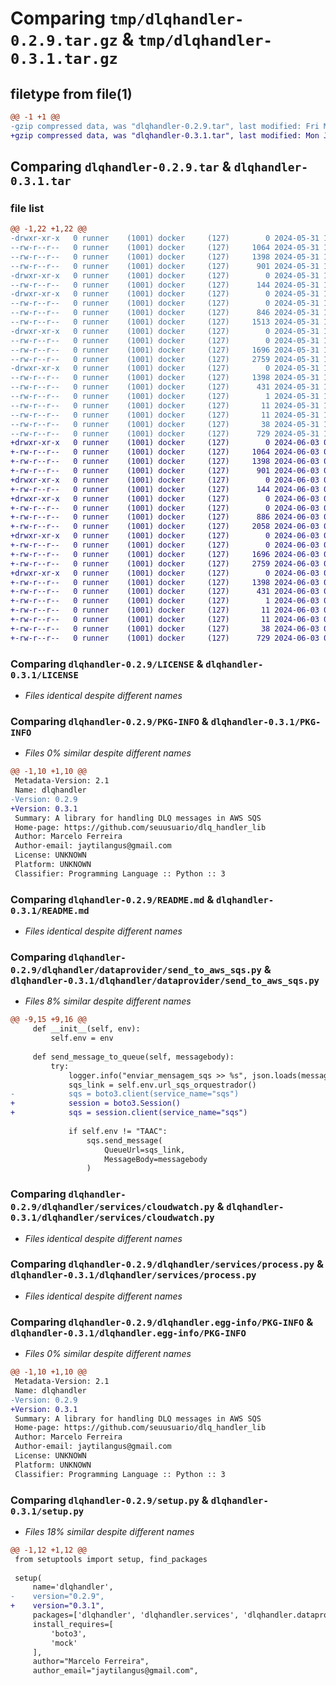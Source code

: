 # Comparing `tmp/dlqhandler-0.2.9.tar.gz` & `tmp/dlqhandler-0.3.1.tar.gz`

## filetype from file(1)

```diff
@@ -1 +1 @@
-gzip compressed data, was "dlqhandler-0.2.9.tar", last modified: Fri May 31 16:42:43 2024, max compression
+gzip compressed data, was "dlqhandler-0.3.1.tar", last modified: Mon Jun  3 06:36:14 2024, max compression
```

## Comparing `dlqhandler-0.2.9.tar` & `dlqhandler-0.3.1.tar`

### file list

```diff
@@ -1,22 +1,22 @@
-drwxr-xr-x   0 runner    (1001) docker     (127)        0 2024-05-31 16:42:43.701275 dlqhandler-0.2.9/
--rw-r--r--   0 runner    (1001) docker     (127)     1064 2024-05-31 16:42:25.000000 dlqhandler-0.2.9/LICENSE
--rw-r--r--   0 runner    (1001) docker     (127)     1398 2024-05-31 16:42:43.701275 dlqhandler-0.2.9/PKG-INFO
--rw-r--r--   0 runner    (1001) docker     (127)      901 2024-05-31 16:42:25.000000 dlqhandler-0.2.9/README.md
-drwxr-xr-x   0 runner    (1001) docker     (127)        0 2024-05-31 16:42:43.701275 dlqhandler-0.2.9/dlqhandler/
--rw-r--r--   0 runner    (1001) docker     (127)      144 2024-05-31 16:42:25.000000 dlqhandler-0.2.9/dlqhandler/__init__.py
-drwxr-xr-x   0 runner    (1001) docker     (127)        0 2024-05-31 16:42:43.701275 dlqhandler-0.2.9/dlqhandler/dataprovider/
--rw-r--r--   0 runner    (1001) docker     (127)        0 2024-05-31 16:42:25.000000 dlqhandler-0.2.9/dlqhandler/dataprovider/__init__.py
--rw-r--r--   0 runner    (1001) docker     (127)      846 2024-05-31 16:42:25.000000 dlqhandler-0.2.9/dlqhandler/dataprovider/send_to_aws_sqs.py
--rw-r--r--   0 runner    (1001) docker     (127)     1513 2024-05-31 16:42:25.000000 dlqhandler-0.2.9/dlqhandler/dataprovider/sqs_queue.py
-drwxr-xr-x   0 runner    (1001) docker     (127)        0 2024-05-31 16:42:43.701275 dlqhandler-0.2.9/dlqhandler/services/
--rw-r--r--   0 runner    (1001) docker     (127)        0 2024-05-31 16:42:25.000000 dlqhandler-0.2.9/dlqhandler/services/__init__.py
--rw-r--r--   0 runner    (1001) docker     (127)     1696 2024-05-31 16:42:25.000000 dlqhandler-0.2.9/dlqhandler/services/cloudwatch.py
--rw-r--r--   0 runner    (1001) docker     (127)     2759 2024-05-31 16:42:25.000000 dlqhandler-0.2.9/dlqhandler/services/process.py
-drwxr-xr-x   0 runner    (1001) docker     (127)        0 2024-05-31 16:42:43.701275 dlqhandler-0.2.9/dlqhandler.egg-info/
--rw-r--r--   0 runner    (1001) docker     (127)     1398 2024-05-31 16:42:43.000000 dlqhandler-0.2.9/dlqhandler.egg-info/PKG-INFO
--rw-r--r--   0 runner    (1001) docker     (127)      431 2024-05-31 16:42:43.000000 dlqhandler-0.2.9/dlqhandler.egg-info/SOURCES.txt
--rw-r--r--   0 runner    (1001) docker     (127)        1 2024-05-31 16:42:43.000000 dlqhandler-0.2.9/dlqhandler.egg-info/dependency_links.txt
--rw-r--r--   0 runner    (1001) docker     (127)       11 2024-05-31 16:42:43.000000 dlqhandler-0.2.9/dlqhandler.egg-info/requires.txt
--rw-r--r--   0 runner    (1001) docker     (127)       11 2024-05-31 16:42:43.000000 dlqhandler-0.2.9/dlqhandler.egg-info/top_level.txt
--rw-r--r--   0 runner    (1001) docker     (127)       38 2024-05-31 16:42:43.701275 dlqhandler-0.2.9/setup.cfg
--rw-r--r--   0 runner    (1001) docker     (127)      729 2024-05-31 16:42:25.000000 dlqhandler-0.2.9/setup.py
+drwxr-xr-x   0 runner    (1001) docker     (127)        0 2024-06-03 06:36:14.094975 dlqhandler-0.3.1/
+-rw-r--r--   0 runner    (1001) docker     (127)     1064 2024-06-03 06:35:45.000000 dlqhandler-0.3.1/LICENSE
+-rw-r--r--   0 runner    (1001) docker     (127)     1398 2024-06-03 06:36:14.094975 dlqhandler-0.3.1/PKG-INFO
+-rw-r--r--   0 runner    (1001) docker     (127)      901 2024-06-03 06:35:45.000000 dlqhandler-0.3.1/README.md
+drwxr-xr-x   0 runner    (1001) docker     (127)        0 2024-06-03 06:36:14.094975 dlqhandler-0.3.1/dlqhandler/
+-rw-r--r--   0 runner    (1001) docker     (127)      144 2024-06-03 06:35:45.000000 dlqhandler-0.3.1/dlqhandler/__init__.py
+drwxr-xr-x   0 runner    (1001) docker     (127)        0 2024-06-03 06:36:14.094975 dlqhandler-0.3.1/dlqhandler/dataprovider/
+-rw-r--r--   0 runner    (1001) docker     (127)        0 2024-06-03 06:35:45.000000 dlqhandler-0.3.1/dlqhandler/dataprovider/__init__.py
+-rw-r--r--   0 runner    (1001) docker     (127)      886 2024-06-03 06:35:45.000000 dlqhandler-0.3.1/dlqhandler/dataprovider/send_to_aws_sqs.py
+-rw-r--r--   0 runner    (1001) docker     (127)     2058 2024-06-03 06:35:45.000000 dlqhandler-0.3.1/dlqhandler/dataprovider/sqs_queue.py
+drwxr-xr-x   0 runner    (1001) docker     (127)        0 2024-06-03 06:36:14.094975 dlqhandler-0.3.1/dlqhandler/services/
+-rw-r--r--   0 runner    (1001) docker     (127)        0 2024-06-03 06:35:45.000000 dlqhandler-0.3.1/dlqhandler/services/__init__.py
+-rw-r--r--   0 runner    (1001) docker     (127)     1696 2024-06-03 06:35:45.000000 dlqhandler-0.3.1/dlqhandler/services/cloudwatch.py
+-rw-r--r--   0 runner    (1001) docker     (127)     2759 2024-06-03 06:35:45.000000 dlqhandler-0.3.1/dlqhandler/services/process.py
+drwxr-xr-x   0 runner    (1001) docker     (127)        0 2024-06-03 06:36:14.094975 dlqhandler-0.3.1/dlqhandler.egg-info/
+-rw-r--r--   0 runner    (1001) docker     (127)     1398 2024-06-03 06:36:13.000000 dlqhandler-0.3.1/dlqhandler.egg-info/PKG-INFO
+-rw-r--r--   0 runner    (1001) docker     (127)      431 2024-06-03 06:36:14.000000 dlqhandler-0.3.1/dlqhandler.egg-info/SOURCES.txt
+-rw-r--r--   0 runner    (1001) docker     (127)        1 2024-06-03 06:36:13.000000 dlqhandler-0.3.1/dlqhandler.egg-info/dependency_links.txt
+-rw-r--r--   0 runner    (1001) docker     (127)       11 2024-06-03 06:36:13.000000 dlqhandler-0.3.1/dlqhandler.egg-info/requires.txt
+-rw-r--r--   0 runner    (1001) docker     (127)       11 2024-06-03 06:36:13.000000 dlqhandler-0.3.1/dlqhandler.egg-info/top_level.txt
+-rw-r--r--   0 runner    (1001) docker     (127)       38 2024-06-03 06:36:14.094975 dlqhandler-0.3.1/setup.cfg
+-rw-r--r--   0 runner    (1001) docker     (127)      729 2024-06-03 06:35:45.000000 dlqhandler-0.3.1/setup.py
```

### Comparing `dlqhandler-0.2.9/LICENSE` & `dlqhandler-0.3.1/LICENSE`

 * *Files identical despite different names*

### Comparing `dlqhandler-0.2.9/PKG-INFO` & `dlqhandler-0.3.1/PKG-INFO`

 * *Files 0% similar despite different names*

```diff
@@ -1,10 +1,10 @@
 Metadata-Version: 2.1
 Name: dlqhandler
-Version: 0.2.9
+Version: 0.3.1
 Summary: A library for handling DLQ messages in AWS SQS
 Home-page: https://github.com/seuusuario/dlq_handler_lib
 Author: Marcelo Ferreira
 Author-email: jaytilangus@gmail.com
 License: UNKNOWN
 Platform: UNKNOWN
 Classifier: Programming Language :: Python :: 3
```

### Comparing `dlqhandler-0.2.9/README.md` & `dlqhandler-0.3.1/README.md`

 * *Files identical despite different names*

### Comparing `dlqhandler-0.2.9/dlqhandler/dataprovider/send_to_aws_sqs.py` & `dlqhandler-0.3.1/dlqhandler/dataprovider/send_to_aws_sqs.py`

 * *Files 8% similar despite different names*

```diff
@@ -9,15 +9,16 @@
     def __init__(self, env):
         self.env = env
 
     def send_message_to_queue(self, messagebody):
         try:
             logger.info("enviar_mensagem_sqs >> %s", json.loads(messagebody))
             sqs_link = self.env.url_sqs_orquestrador()
-            sqs = boto3.client(service_name="sqs")
+            session = boto3.Session()
+            sqs = session.client(service_name="sqs")
 
             if self.env != "TAAC":
                 sqs.send_message(
                     QueueUrl=sqs_link,
                     MessageBody=messagebody
                 )
```

### Comparing `dlqhandler-0.2.9/dlqhandler/services/cloudwatch.py` & `dlqhandler-0.3.1/dlqhandler/services/cloudwatch.py`

 * *Files identical despite different names*

### Comparing `dlqhandler-0.2.9/dlqhandler/services/process.py` & `dlqhandler-0.3.1/dlqhandler/services/process.py`

 * *Files identical despite different names*

### Comparing `dlqhandler-0.2.9/dlqhandler.egg-info/PKG-INFO` & `dlqhandler-0.3.1/dlqhandler.egg-info/PKG-INFO`

 * *Files 0% similar despite different names*

```diff
@@ -1,10 +1,10 @@
 Metadata-Version: 2.1
 Name: dlqhandler
-Version: 0.2.9
+Version: 0.3.1
 Summary: A library for handling DLQ messages in AWS SQS
 Home-page: https://github.com/seuusuario/dlq_handler_lib
 Author: Marcelo Ferreira
 Author-email: jaytilangus@gmail.com
 License: UNKNOWN
 Platform: UNKNOWN
 Classifier: Programming Language :: Python :: 3
```

### Comparing `dlqhandler-0.2.9/setup.py` & `dlqhandler-0.3.1/setup.py`

 * *Files 18% similar despite different names*

```diff
@@ -1,12 +1,12 @@
 from setuptools import setup, find_packages
 
 setup(
     name='dlqhandler',
-    version="0.2.9",
+    version="0.3.1",
     packages=['dlqhandler', 'dlqhandler.services', 'dlqhandler.dataprovider'],
     install_requires=[
         'boto3',
         'mock'
     ],
     author="Marcelo Ferreira",
     author_email="jaytilangus@gmail.com",
```

